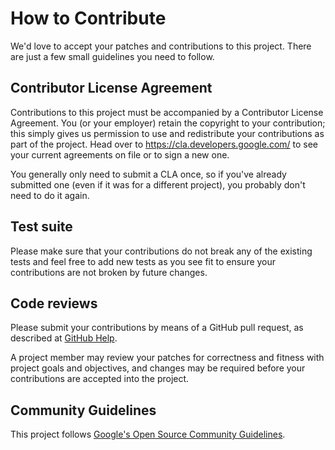 # How to Contribute

We'd love to accept your patches and contributions to this project. There are
just a few small guidelines you need to follow.

## Contributor License Agreement

Contributions to this project must be accompanied by a Contributor License
Agreement. You (or your employer) retain the copyright to your contribution;
this simply gives us permission to use and redistribute your contributions as
part of the project. Head over to <https://cla.developers.google.com/> to see
your current agreements on file or to sign a new one.

You generally only need to submit a CLA once, so if you've already submitted one
(even if it was for a different project), you probably don't need to do it
again.

## Test suite

Please make sure that your contributions do not break any of the existing tests
and feel free to add new tests as you see fit to ensure your contributions are
not broken by future changes.

## Code reviews

Please submit your contributions by means of a GitHub pull request, as described
at [GitHub Help](https://help.github.com/articles/about-pull-requests/).

A project member may review your patches for correctness and fitness with
project goals and objectives, and changes may be required before your
contributions are accepted into the project.

## Community Guidelines

This project follows
[Google's Open Source Community Guidelines](https://opensource.google.com/conduct/).
